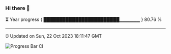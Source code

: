 ### Hi there 👋

⏳ Year progress { ████████████████████████▁▁▁▁▁▁ } 80.76 %

---

⏰ Updated on Sun, 22 Oct 2023 18:11:47 GMT

![Progress Bar CI](https://github.com/liununu/liununu/workflows/Progress%20Bar%20CI/badge.svg)
